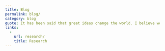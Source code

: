 ```yaml
---
title: Blog
permalink: blog/
category: blog
quote: It has been said that great ideas change the world. I believe workplace chaplaincy is truly a great idea that is changing the world one person at a time.
links:
  -
    url: research/
    title: Research
---
```

